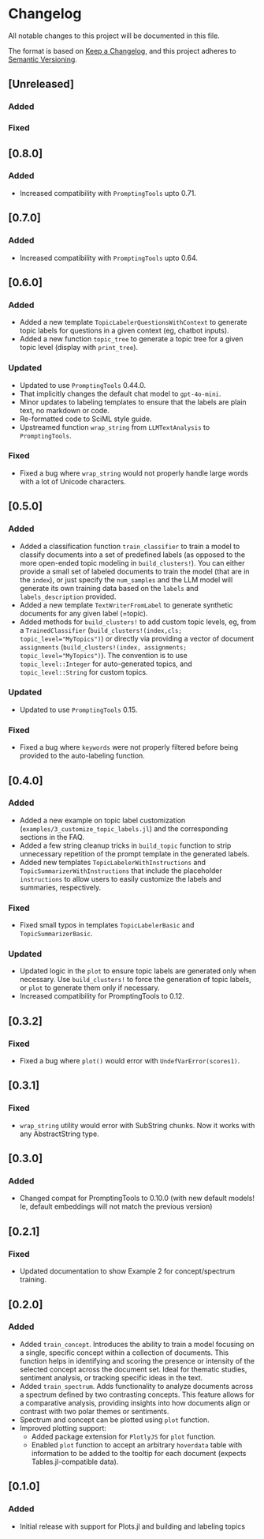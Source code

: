 # Changelog
All notable changes to this project will be documented in this file.

The format is based on [Keep a Changelog](https://keepachangelog.com/en/1.0.0/),
and this project adheres to [Semantic Versioning](https://semver.org/spec/v2.0.0.html).

## [Unreleased]

### Added

### Fixed

## [0.8.0]

### Added
- Increased compatibility with `PromptingTools` upto 0.71.


## [0.7.0]

### Added
- Increased compatibility with `PromptingTools` upto 0.64.

## [0.6.0]

### Added
- Added a new template `TopicLabelerQuestionsWithContext` to generate topic labels for questions in a given context (eg, chatbot inputs).
- Added a new function `topic_tree` to generate a topic tree for a given topic level (display with `print_tree`).

### Updated
- Updated to use `PromptingTools` 0.44.0.
- That implicitly changes the default chat model to `gpt-4o-mini`.
- Minor updates to labeling templates to ensure that the labels are plain text, no markdown or code.
- Re-formatted code to SciML style guide.
- Upstreamed function `wrap_string` from `LLMTextAnalysis` to `PromptingTools`.

### Fixed
- Fixed a bug where `wrap_string` would not properly handle large words with a lot of Unicode characters.

## [0.5.0]

### Added
- Added a classification function `train_classifier` to train a model to classify documents into a set of predefined labels (as opposed to the more open-ended topic modeling in `build_clusters!`). You can either provide a small set of labeled documents to train the model (that are in the `index`), or just specify the `num_samples` and the LLM model will generate its own training data based on the `labels` and `labels_description` provided.
- Added a new template `TextWriterFromLabel` to generate synthetic documents for any given label (=topic).
- Added methods for `build_clusters!` to add custom topic levels, eg, from a `TrainedClassifier` (`build_clusters!(index,cls; topic_level="MyTopics")`) or directly via providing a vector of document `assignments` (`build_clusters!(index, assignments; topic_level="MyTopics")`). The convention is to use `topic_level::Integer` for auto-generated topics, and `topic_level::String` for custom topics.

### Updated
- Updated to use `PromptingTools` 0.15.

### Fixed
- Fixed a bug where `keywords` were not properly filtered before being provided to the auto-labeling function.

## [0.4.0]

### Added
- Added a new example on topic label customization (`examples/3_customize_topic_labels.jl`) and the corresponding sections in the FAQ.
- Added a few string cleanup tricks in `build_topic` function to strip unnecessary repetition of the prompt template in the generated labels.
- Added new templates `TopicLabelerWithInstructions` and `TopicSummarizerWithInstructions` that include the placeholder `instructions` to allow users to easily customize the labels and summaries, respectively.

### Fixed
- Fixed small typos in templates `TopicLabelerBasic` and `TopicSummarizerBasic`.

### Updated
- Updated logic in the `plot` to ensure topic labels are generated only when necessary. Use `build_clusters!` to force the generation of topic labels, or `plot` to generate them only if necessary.
- Increased compatibility for PromptingTools to 0.12.

## [0.3.2]

### Fixed
- Fixed a bug where `plot()` would error with `UndefVarError(scores1)`.

## [0.3.1]

### Fixed
- `wrap_string` utility would error with SubString chunks. Now it works with any AbstractString type.

## [0.3.0]

### Added
- Changed compat for PromptingTools to 0.10.0 (with new default models! Ie, default embeddings will not match the previous version)

## [0.2.1]

### Fixed
- Updated documentation to show Example 2 for concept/spectrum training.

## [0.2.0]

### Added
- Added `train_concept`. Introduces the ability to train a model focusing on a single, specific concept within a collection of documents. This function helps in identifying and scoring the presence or intensity of the selected concept across the document set. Ideal for thematic studies, sentiment analysis, or tracking specific ideas in the text.
- Added `train_spectrum`. Adds functionality to analyze documents across a spectrum defined by two contrasting concepts. This feature allows for a comparative analysis, providing insights into how documents align or contrast with two polar themes or sentiments.
- Spectrum and concept can be plotted using `plot` function.
- Improved plotting support: 
  - Added package extension for `PlotlyJS` for `plot` function.
  - Enabled `plot` function to accept an arbitrary `hoverdata` table with information to be added to the tooltip for each document (expects Tables.jl-compatible data).

## [0.1.0]

### Added
- Initial release with support for Plots.jl and building and labeling topics